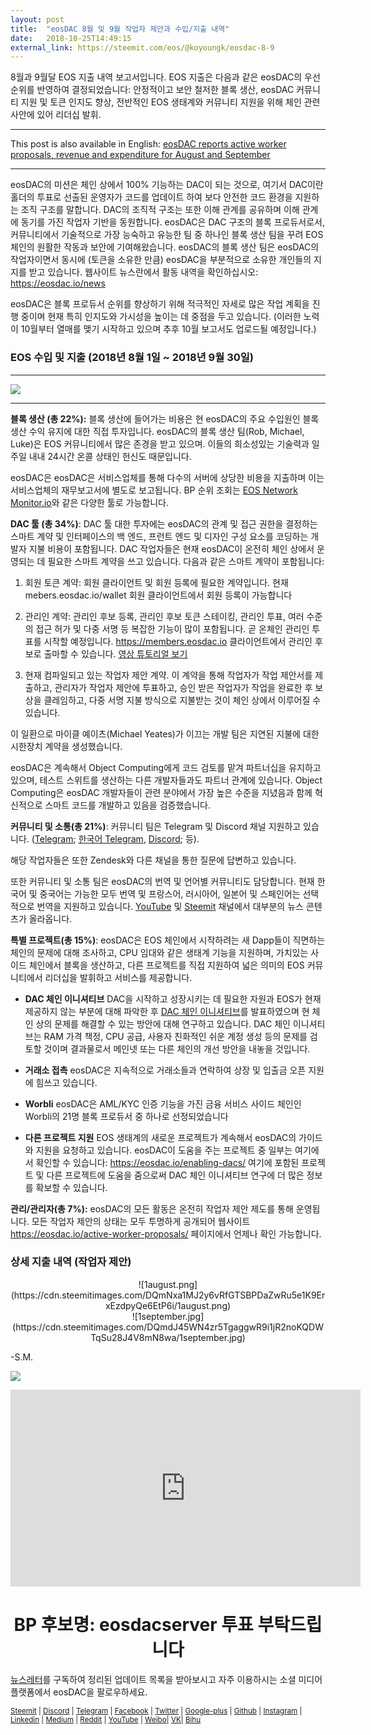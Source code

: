 ```yaml
---
layout: post
title:  "eosDAC 8월 및 9월 작업자 제안과 수입/지출 내역"
date:   2018-10-25T14:49:15
external_link: https://steemit.com/eos/@koyoungk/eosdac-8-9
---
```

8월과 9월달 EOS 지출 내역 보고서입니다. EOS 지출은 다음과 같은 eosDAC의 우선 순위를 반영하여 결정되었습니다: 안정적이고 보안 철저한 블록 생산, eosDAC 커뮤니티 지원 및 토큰 인지도 향상, 전반적인 EOS 생태계와 커뮤니티 지원을 위해 체인 관련 사안에 있어 리더십 발휘. 

---

This post is also available in English: [eosDAC reports active worker proposals, revenue and expenditure for August and September](https://steemit.com/eos/@eosdac/eosdac-reports-active-worker-proposals-revenue-and-expenditure-for-august-and-september)

---

eosDAC의 미션은 체인 상에서 100% 기능하는 DAC이 되는 것으로, 여기서 DAC이란 홀더의 투표로 선출된 운영자가 코드를 업데이트 하여 보다 안전한 코드 환경을 지원하는 조직 구조를 말합니다. DAC의 조직적 구조는 또한 이해 관계를 공유하며 이해 관계에 동기를 가진 작업자 기반을 동원합니다. eosDAC은 DAC 구조의 블록 프로듀서로서, 커뮤니티에서 기술적으로 가장 능숙하고 유능한 팀 중 하나인 블록 생산 팀을 꾸려 EOS 체인의 원활한 작동과 보안에 기여해왔습니다. eosDAC의 블록 생산 팀은 eosDAC의 작업자이면서 동시에 (토큰을 소유한 만큼) eosDAC을 부분적으로 소유한 개인들의 지지를 받고 있습니다. 웹사이트 뉴스란에서 활동 내역을 확인하십시오: https://eosdac.io/news


eosDAC은 블록 프로듀서 순위를 향상하기 위해 적극적인 자세로 많은 작업 계획을 진행 중이며 현재 특히 인지도와 가시성을 높이는 데 중점을 두고 있습니다. (이러한 노력이 10월부터 열매를 맺기 시작하고 있으며 추후 10월 보고서도 업로드될 예정입니다.)


### EOS 수입 및 지출 (2018년 8월 1일 ~ 2018년 9월 30일) 

---
![](https://cdn.steemitimages.com/DQmdcAtuzy1N3zmForiXtebAhBGrhPmV5VB5JAcgrptJ7QV/image.png)

---


**블록 생산 (총 22%):** 
블록 생산에 들어가는 비용은 현 eosDAC의 주요 수입원인 블록 생산 수익 유지에 대한 직접 투자입니다. eosDAC의 블록 생산 팀(Rob, Michael, Luke)은 EOS 커뮤니티에서 많은 존경을 받고 있으며. 이들의 희소성있는 기술력과 일주일 내내 24시간 온콜 상태인 헌신도 때문입니다.

eosDAC은 eosDAC은 서비스업체를 통해 다수의 서버에 상당한 비용을 지출하며 이는 서비스업체의 재무보고서에 별도로 보고됩니다.
BP 순위 조회는 [EOS Network Monitor.io](http://eosnetworkmonitor.io/)와 같은 다양한 툴로 가능합니다. 

**DAC 툴 (총 34%)**: 
DAC 툴 대한 투자에는 eosDAC의 관계 및 접근 권한을 결정하는 스마트 계약 및 인터페이스의 백 엔드, 프런트 엔드 및 디자인 구성 요소를 코딩하는 개발자 지불 비용이 포함됩니다. DAC 작업자들은 현재 eosDAC이 온전히 체인 상에서 운영되는 데 필요한 스마트 계약을 쓰고 있습니다. 다음과 같은 스마트 계약이 포함됩니다:
 
1) 회원 토큰 계약: 회원 클라이언트 및 회원 등록에 필요한 계약입니다. 현재 mebers.eosdac.io/wallet 회원 클라이언트에서 회원 등록이 가능합니다

 2) 관리인 계약: 관리인 후보 등록, 관리인 후보 토큰 스테이킹, 관리인 투표, 여러 수준의 접근 허가 및 다중 서명 등 복잡한 기능이 많이 포함됩니다. 곧 온체인 관리인 투표를 시작할 예정입니다. https://members.eosdac.io 클라이언트에서 관리인 후보로 출마할 수 있습니다. [영상 튜토리얼 보기](https://www.youtube.com/watch?v=w7lAU8yu4Fo&amp;t=131s) 

3) 현재 컴파일되고 있는 작업자 제안 계약. 이 계약을 통해 작업자가 작업 제안서를 제출하고, 관리자가 작업자 제안에 투표하고, 승인 받은 작업자가 작업을 완료한 후 보상을 클레임하고, 다중 서명 지불 방식으로 지불받는 것이 체인 상에서 이루어질 수 있습니다.

이 일환으로 마이클 예이츠(Michael Yeates)가 이끄는 개발 팀은 지연된 지불에 대한 시한장치 계약을 생성했습니다. 

eosDAC은 계속해서 Object Computing에게 코드 검토를 맡겨 파트너십을 유지하고 있으며, 테스트 스위트를 생산하는 다른 개발자들과도 파트너 관계에 있습니다. Object Computing은 eosDAC 개발자들이 관련 분야에서 가장 높은 수준을 지녔음과 함께 혁신적으로 스마트 코드를 개발하고 있음을 검증했습니다. 

**커뮤니티 및 소통(총 21%)**: 
커뮤니티 팀은 Telegram 및 Discord 채널 지원하고 있습니다. ([Telegram](https://t.me/eosdacio); [한국어 Telegram](https://t.me/eosdac_korea), [Discord](https://discord.gg/B8yDbrN); 등). 

해당 작업자들은 또한 Zendesk와 다른 채널을 통한 질문에 답변하고 있습니다.

또한 커뮤니티 및 소통 팀은 eosDAC의 번역 및 언어별 커뮤니티도 담당합니다. 현재 한국어 및 중국어는 가능한 모두 번역 및 프랑스어, 러시아어, 일본어 및 스페인어는 선택적으로 번역을 지원하고 있습니다. [YouTube](https://www.youtube.com/channel/UCWEmJ1qNry8yCK0jM74hfGw) 및 [Steemit](https://steemit.com/@eosdac) 채널에서 대부분의 뉴스 콘텐츠가 올라옵니다.

**특별 프로젝트(총 15%)**:
eosDAC은 EOS 체인에서 시작하려는 새 Dapp들이 직면하는 체인의 문제에 대해 조사하고, CPU 임대와 같은 생태계 기능을 지원하며, 가치있는 사이드 체인에서 블록을 생산하고, 다른 프로젝트를 직접 지원하여 넓은 의미의 EOS 커뮤니티에서 리더십을 발휘하고 서비스를 제공합니다.

* **DAC 체인 이니셔티브**
DAC을 시작하고 성장시키는 데 필요한 자원과 EOS가 현재 제공하지 않는 부분에 대해 파악한 후 [DAC 체인 이니셔티브](https://steemit.com/eosdac/@eosdac/the-dac-chain-initiative-announcing-an-exploratory-into-how-usage-of-eos-side-chains-and-separate-chains-may-create-benefits-for)를 발표하였으며 현 체인 상의 문제를 해결할 수 있는 방안에 대해 연구하고 있습니다. DAC 체인 이니셔티브는 RAM 가격 책정, CPU 공급, 사용자 친화적인 쉬운 계정 생성 등의 문제를 검토할 것이며 결과물로서 메인넷 또는 다른 체인의 개선 방안을 내놓을 것입니다.


* **거래소 접촉**
eosDAC은 지속적으로 거래소들과 연락하여 상장 및 입출금 오픈 지원에 힘쓰고 있습니다.

* **Worbli**
eosDAC은 AML/KYC 인증 기능을 가진 금융 서비스 사이드 체인인 Worbli의 21명 블록 프로듀서 중 하나로 선정되었습니다 

* **다른 프로젝트 지원**
EOS 생태계의 새로운 프로젝트가 계속해서 eosDAC의 가이드와 지원을 요청하고 있습니다. eosDAC이 도움을 주는 프로젝트 중 일부는 여기에서 확인할 수 있습니다: https://eosdac.io/enabling-dacs/ 여기에 포함된 프로젝트 및 다른 프로젝트에 도움을 줌으로써 DAC 체인 이니셔티브 연구에 더 많은 정보를 확보할 수 있습니다.

**관리/관리자(총 7%):**
eosDAC의 모든 활동은 온전히 작업자 제안 제도를 통해 운영됩니다. 모든 작업자 제안의 상태는 모두 투명하게 공개되어 웹사이트 https://eosdac.io/active-worker-proposals/ 페이지에서 언제나 확인 가능합니다.

### 상세 지출 내역 (작업자 제안)
<center>![1august.png](https://cdn.steemitimages.com/DQmNxa1MJ2y6vRfGTSBPDaZwRu5e1K9ErxEzdpyQe6EtP6i/1august.png)</center>
<center>![1september.jpg](https://cdn.steemitimages.com/DQmdJ45WN4zr5TgaggwR9i1jR2noKQDWTqSu28J4V8mN8wa/1september.jpg)</center>

-S.M.


<a href="https://eosdac.io/"><img src="https://cdn.steemitimages.com/DQmRQWM3QtQ21wddAMCjbVRhB3rM7L4AGWLY9QpNmkXNLps/Screen%20Shot%202018-06-12%20at%2011.00.55%20PM.png"></a>

<iframe width="560" height="315" src="https://www.youtube.com/embed/tqDd8ALhpnw" frameborder="0" allow="autoplay; encrypted-media" allowfullscreen></iframe>

<center><h1>BP 후보명: eosdacserver 투표 부탁드립니다
</h1></center>

<a href="https://eosdac.io/ko/#newsletter">뉴스레터</a>를 구독하여 정리된 업데이트 목록을 받아보시고 자주 이용하시는 소셜 미디어 플랫폼에서 eosDAC을 팔로우하세요.

<sub><a href="https://steemit.com/@eosdac" target="_blank">Steemit</a> | <a href="http://discord.io/eosdac" target="_blank">Discord</a> | <a href="https://t.me/eosdac_korea" target="_blank">Telegram</a> | <a href="https://facebook.com/eosdac" target="_blank">Facebook</a> | <a href="https://twitter.com/eosdac" target="_blank">Twitter</a> | <a href="https://plus.google.com/+eosdac" target="_blank">Google-plus</a> | <a href="https://github.com/eosdac" target="_blank">Github</a> | <a href="https://instagram.com/eosdac" target="_blank">Instagram</a> | <a href="https://linkedin.com/company/eosdac" target="_blank">Linkedin</a> | <a href="https://medium.com/eosdac" target="_blank">Medium</a> | <a href="https://www.reddit.com/r/EOSDAC/" target="_blank">Reddit</a> | <a href="https://www.youtube.com/eosdac" target="_blank">YouTube</a> | <a href="http://weibo.com/eosdac" target=”_blank”>Weibo</a>| <a href="https://vk.com/eosdac" target="_blank">VK</a>| <a href="https://bihu.com/people/586348" target="_blank">Bihu</a></sub>

